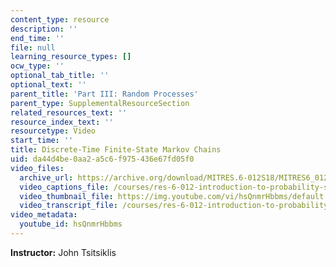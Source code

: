 ```yaml
---
content_type: resource
description: ''
end_time: ''
file: null
learning_resource_types: []
ocw_type: ''
optional_tab_title: ''
optional_text: ''
parent_title: 'Part III: Random Processes'
parent_type: SupplementalResourceSection
related_resources_text: ''
resource_index_text: ''
resourcetype: Video
start_time: ''
title: Discrete-Time Finite-State Markov Chains
uid: da44d4be-0aa2-a5c6-f975-436e67fd05f0
video_files:
  archive_url: https://archive.org/download/MITRES.6-012S18/MITRES6_012S18_L24-04_300k.mp4
  video_captions_file: /courses/res-6-012-introduction-to-probability-spring-2018/9dab90c9c147563cbe0f84fd9b1ef5dc_hsQnmrHbbms.vtt
  video_thumbnail_file: https://img.youtube.com/vi/hsQnmrHbbms/default.jpg
  video_transcript_file: /courses/res-6-012-introduction-to-probability-spring-2018/f02929e77a4e43c43c97fcd78d114674_hsQnmrHbbms.pdf
video_metadata:
  youtube_id: hsQnmrHbbms
---
```


**Instructor:** John Tsitsiklis



